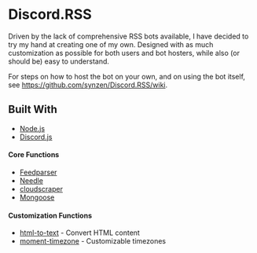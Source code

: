 
# Discord.RSS
Driven by the lack of comprehensive RSS bots available, I have decided to try my hand at creating one of my own. Designed with as much customization as possible for both users and bot hosters, while also (or should be) easy to understand.

For steps on how to host the bot on your own, and on using the bot itself, see https://github.com/synzen/Discord.RSS/wiki.

## Built With		
* [Node.js](https://nodejs.org/en/)		
* [Discord.js](https://www.npmjs.com/package/discord.js)

#### Core Functions
 * [Feedparser](https://www.npmjs.com/package/feedparser)		
 * [Needle](https://www.npmjs.com/package/needle)
 * [cloudscraper](https://www.npmjs.com/package/cloudscraper)
 * [Mongoose](https://www.npmjs.com/package/mongoose)

#### Customization Functions
 * [html-to-text](https://www.npmjs.com/package/html-to-text) - Convert HTML content
 * [moment-timezone](https://www.npmjs.com/package/moment-timezone) - Customizable timezones
